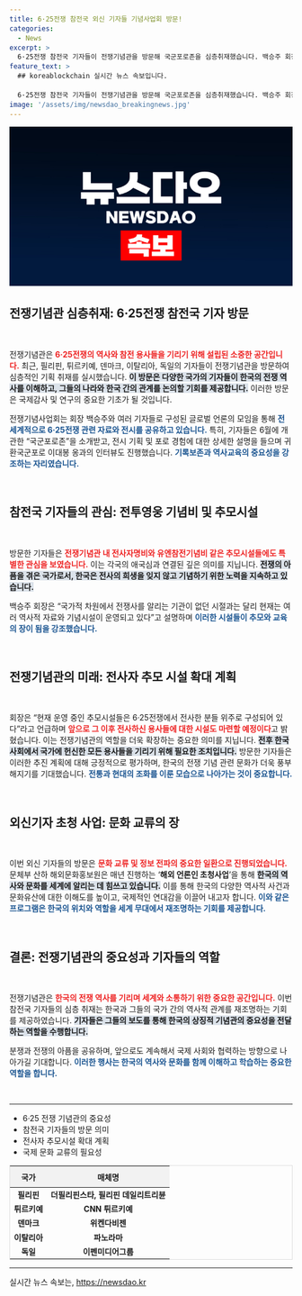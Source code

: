 ```yaml
---
title: 6·25전쟁 참전국 외신 기자들 기념사업회 방문!
categories:
  - News
excerpt: >
  6·25전쟁 참전국 기자들이 전쟁기념관을 방문해 국군포로존을 심층취재했습니다. 백승주 회장은 참전국 지도자들에게 중요한 기념시설로의 역할을 강조하며, 향후 전사자 추모시설 확장 계획도 밝혔습니다.
feature_text: >
  ## koreablockchain 실시간 뉴스 속보입니다.

  6·25전쟁 참전국 기자들이 전쟁기념관을 방문해 국군포로존을 심층취재했습니다. 백승주 회장은 참전국 지도자들에게 중요한 기념시설로의 역할을 강조하며, 향후 전사자 추모시설 확장 계획도 밝혔습니다.
image: '/assets/img/newsdao_breakingnews.jpg'
---
```


<p><img src="/assets/img/newsdao_breakingnews.jpg" alt="koreablockchain 속보" /></p>

<h2 data-ke-size="size26">전쟁기념관 심층취재: 6·25전쟁 참전국 기자 방문</h2>

<p data-ke-size="size16">&nbsp;</p>

<p>전쟁기념관은 <b><span style="color: #ee2323;">6·25전쟁의 역사와 참전 용사들을 기리기 위해 설립된 소중한 공간입니다.</span></b> 최근, 필리핀, 튀르키예, 덴마크, 이탈리아, 독일의 기자들이 전쟁기념관을 방문하여 심층적인 기획 취재를 실시했습니다. <b><span style="background-color: #21538527;">이 방문은 다양한 국가의 기자들이 한국의 전쟁 역사를 이해하고, 그들의 나라와 한국 간의 관계를 논의할 기회를 제공합니다.</span></b> 이러한 방문은 국제감사 및 연구의 중요한 기초가 될 것입니다. </p>

<p>전쟁기념사업회는 회장 백승주와 여러 기자들로 구성된 글로벌 언론의 모임을 통해 <b><span style="color: #1a5490;">전 세계적으로 6·25전쟁 관련 자료와 전시를 공유하고 있습니다.</span></b> 특히, 기자들은 6월에 개관한 “국군포로존”을 소개받고, 전시 기획 및 포로 경험에 대한 상세한 설명을 들으며 귀환국군포로 이대봉 옹과의 인터뷰도 진행했습니다. <b><span style="color: #1a5490;">기록보존과 역사교육의 중요성을 강조하는 자리였습니다.</span></b></p>

<p data-ke-size="size16">&nbsp;</p>

<h2 data-ke-size="size26">참전국 기자들의 관심: 전투영웅 기념비 및 추모시설</h2>

<p data-ke-size="size16">&nbsp;</p>

<p>방문한 기자들은 <b><span style="color: #ee2323;">전쟁기념관 내 전사자명비와 유엔참전기념비 같은 추모시설들에도 특별한 관심을 보였습니다.</span></b> 이는 각국의 애국심과 연결된 깊은 의미를 지닙니다. <b><span style="background-color: #21538527;">전쟁의 아픔을 겪은 국가로서, 한국은 전사의 희생을 잊지 않고 기념하기 위한 노력을 지속하고 있습니다.</span></b> </p>

<p>백승주 회장은 “국가적 차원에서 전쟁사를 알리는 기관이 없던 시절과는 달리 현재는 여러 역사적 자료와 기념시설이 운영되고 있다”고 설명하며 <b><span style="color: #1a5490;">이러한 시설들이 추모와 교육의 장이 됨을 강조했습니다.</span></b> </p>

<p data-ke-size="size16">&nbsp;</p>

<h2 data-ke-size="size26">전쟁기념관의 미래: 전사자 추모 시설 확대 계획</h2>

<p data-ke-size="size16">&nbsp;</p>

<p>회장은 “현재 운영 중인 추모시설들은 6·25전쟁에서 전사한 분들 위주로 구성되어 있다”라고 언급하며 <b><span style="color: #ee2323;">앞으로 그 이후 전사하신 용사들에 대한 시설도 마련할 예정이다</span></b>고 밝혔습니다. 이는 전쟁기념관의 역할을 더욱 확장하는 중요한 의미를 지닙니다. <b><span style="background-color: #21538527;">전후 한국 사회에서 국가에 헌신한 모든 용사들을 기리기 위해 필요한 조치입니다.</span></b> 방문한 기자들은 이러한 추진 계획에 대해 긍정적으로 평가하며, 한국의 전쟁 기념 관련 문화가 더욱 풍부해지기를 기대했습니다. <b><span style="color: #1a5490;">전통과 현대의 조화를 이룬 모습으로 나아가는 것이 중요합니다.</span></b></p>

<p data-ke-size="size16">&nbsp;</p>

<h2 data-ke-size="size26">외신기자 초청 사업: 문화 교류의 장</h2>

<p data-ke-size="size16">&nbsp;</p>

<p>이번 외신 기자들의 방문은 <b><span style="color: #ee2323;">문화 교류 및 정보 전파의 중요한 일환으로 진행되었습니다.</span></b> 문체부 산하 해외문화홍보원은 매년 진행하는 ‘<strong>해외 언론인 초청사업</strong>’을 통해 <b><span style="background-color: #21538527;">한국의 역사와 문화를 세계에 알리는 데 힘쓰고 있습니다.</span></b> 이를 통해 한국의 다양한 역사적 사건과 문화유산에 대한 이해도를 높이고, 국제적인 연대감을 이끌어 내고자 합니다. <b><span style="color: #1a5490;">이와 같은 프로그램은 한국의 위치와 역할을 세계 무대에서 재조명하는 기회를 제공합니다.</span></b></p>

<p data-ke-size="size16">&nbsp;</p>

<h2 data-ke-size="size26">결론: 전쟁기념관의 중요성과 기자들의 역할</h2>

<p data-ke-size="size16">&nbsp;</p>

<p>전쟁기념관은 <b><span style="color: #ee2323;">한국의 전쟁 역사를 기리며 세계와 소통하기 위한 중요한 공간입니다.</span></b> 이번 참전국 기자들의 심층 취재는 한국과 그들의 국가 간의 역사적 관계를 재조명하는 기회를 제공하였습니다. <b><span style="background-color: #21538527;">기자들은 그들의 보도를 통해 한국의 상징적 기념관의 중요성을 전달하는 역할을 수행합니다.</span></b></p>

<p>분쟁과 전쟁의 아픔을 공유하며, 앞으로도 계속해서 국제 사회와 협력하는 방향으로 나아가길 기대합니다. <b><span style="color: #1a5490;">이러한 행사는 한국의 역사와 문화를 함께 이해하고 학습하는 중요한 역할을 합니다.</span></b></p>

<p data-ke-size="size16">&nbsp;</p>

<hr>

<ul>
    <li>6·25 전쟁 기념관의 중요성</li>
    <li>참전국 기자들의 방문 의미</li>
    <li>전사자 추모시설 확대 계획</li>
    <li>국제 문화 교류의 필요성</li>
</ul>

<table style="width: 100%; border: 1px solid #ddd; border-collapse: collapse;">
    <thead>
        <tr>
            <th style="text-align: center; height: 30px; background-color: #f2f2f2;"><b>국가</b></th>
            <th style="text-align: center; height: 30px; background-color: #f2f2f2;"><b>매체명</b></th>
        </tr>
    </thead>
    <tbody>
        <tr>
            <td style="text-align: center; height: 17px;"><b>필리핀</b></td>
            <td style="text-align: center; height: 17px;"><b>더필리핀스타, 필리핀 데일리트리뷴</b></td>
        </tr>
        <tr>
            <td style="text-align: center; height: 17px;"><b>튀르키예</b></td>
            <td style="text-align: center; height: 17px;"><b>CNN 튀르키예</b></td>
        </tr>
        <tr>
            <td style="text-align: center; height: 17px;"><b>덴마크</b></td>
            <td style="text-align: center; height: 17px;"><b>위켄다비젠</b></td>
        </tr>
        <tr>
            <td style="text-align: center; height: 17px;"><b>이탈리아</b></td>
            <td style="text-align: center; height: 17px;"><b>파노라마</b></td>
        </tr>
        <tr>
            <td style="text-align: center; height: 17px;"><b>독일</b></td>
            <td style="text-align: center; height: 17px;"><b>이펜미디어그룹</b></td>
        </tr>
    </tbody>
</table>

<hr>
실시간 뉴스 속보는, <a href="https://newsdao.kr" rel="dofollow">https://newsdao.kr</a>


